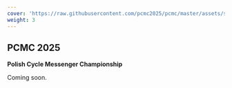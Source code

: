 ```yaml
---
cover: 'https://raw.githubusercontent.com/pcmc2025/pcmc/master/assets/splash.jpg'
weight: 3
---
```


## PCMC 2025

**Polish Cycle Messenger Championship**

Coming soon.